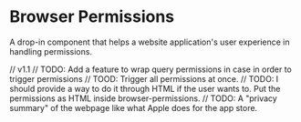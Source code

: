 # Browser Permissions

A drop-in component that helps a website application's user experience in handling permissions.

// v1.1
// TODO: Add a feature to wrap query permissions in case in order to trigger permissions
// TOOD: Trigger all permissions at once.
// TODO: I should provide a way to do it through HTML if the user wants to. Put the permissions as HTML inside browser-permissions.
// TODO: A "privacy summary" of the webpage like what Apple does for the app store.
